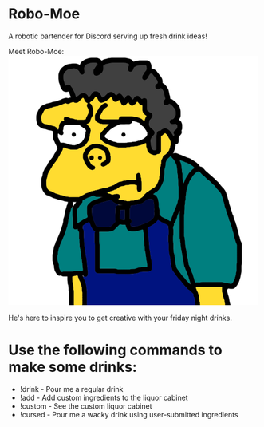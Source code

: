 # Robo-Moe
A robotic bartender for Discord serving up fresh drink ideas!

Meet Robo-Moe:
![moe](moebot.png "Moe")

He's here to inspire you to get creative with your friday night drinks.

# Use the following commands to make some drinks:
* !drink - Pour me a regular drink
* !add - Add custom ingredients to the liquor cabinet
* !custom - See the custom liquor cabinet
* !cursed - Pour me a wacky drink using user-submitted ingredients
